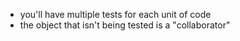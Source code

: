 
* you'll have multiple tests for each unit of code
* the object that isn't being tested is a "collaborator"
